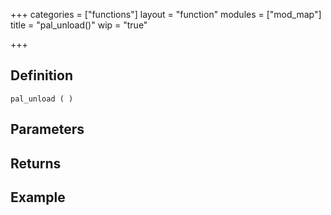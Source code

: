 +++
categories = ["functions"]
layout = "function"
modules = ["mod_map"]
title = "pal_unload()"
wip = "true"

+++

## Definition

    pal_unload ( )

## Parameters

## Returns

## Example

```
```
